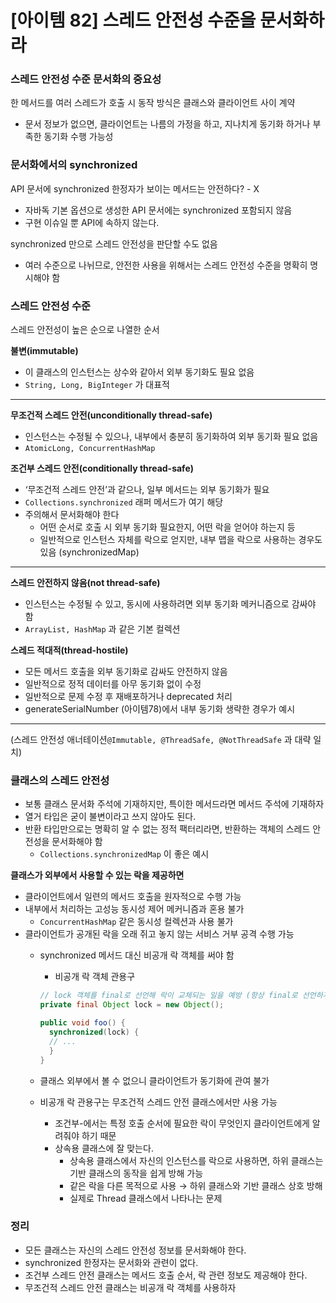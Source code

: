 # [아이템 82] 스레드 안전성 수준을 문서화하라

### 스레드 안전성 수준 문서화의 중요성

한 메서드를 여러 스레드가 호출 시 동작 방식은 클래스와 클라이언트 사이 계약

- 문서 정보가 없으면, 클라이언트는 나름의 가정을 하고, 지나치게 동기화 하거나 부족한 동기화 수행 가능성

### 문서화에서의 synchronized

API 문서에 synchronized 한정자가 보이는 메서드는 안전하다? - X

- 자바독 기본 옵션으로 생성한 API 문서에는 synchronized 포함되지 않음
- 구현 이슈일 뿐 API에 속하지 않는다.

synchronized 만으로 스레드 안전성을 판단할 수도 없음

- 여러 수준으로 나뉘므로, 안전한 사용을 위해서는 스레드 안전성 수준을 명확히 명시해야 함

### **스레드 안전성 수준**

스레드 안전성이 높은 순으로 나열한 순서

**불변(immutable)**

- 이 클래스의 인스턴스는 상수와 같아서 외부 동기화도 필요 없음
- `String, Long, BigInteger` 가 대표적

---

**무조건적 스레드 안전(unconditionally thread-safe)**

- 인스턴스는 수정될 수 있으나, 내부에서 충분히 동기화하여 외부 동기화 필요 없음
- `AtomicLong, ConcurrentHashMap`

**조건부 스레드 안전(conditionally thread-safe)**

- ‘무조건적 스레드 안전’과 같으나, 일부 메서드는 외부 동기화가 필요
- `Collections.synchronized` 래퍼 메서드가 여기 해당
- 주의해서 문서화해야 한다
    - 어떤 순서로 호출 시 외부 동기화 필요한지, 어떤 락을 얻어야 하는지 등
    - 일반적으로 인스턴스 자체를 락으로 얻지만, 내부 맵을 락으로 사용하는 경우도 있음 (synchronizedMap)

---

**스레드 안전하지 않음(not thread-safe)**

- 인스턴스는 수정될 수 있고, 동시에 사용하려면 외부 동기화 메커니즘으로 감싸야 함
- `ArrayList, HashMap` 과 같은 기본 컬렉션

**스레드 적대적(thread-hostile)**

- 모든 메서드 호출을 외부 동기화로 감싸도 안전하지 않음
- 일반적으로 정적 데이터를 아무 동기화 없이 수정
- 일반적으로 문제 수정 후 재배포하거나 deprecated 처리
- generateSerialNumber (아이템78)에서 내부 동기화 생략한 경우가 예시

---

(스레드 안전성 애너테이션`@Immutable, @ThreadSafe, @NotThreadSafe` 과 대략 일치)

### **클래스의 스레드 안전성**

- 보통 클래스 문서화 주석에 기재하지만, 특이한 메서드라면 메서드 주석에 기재하자
- 열거 타입은 굳이 불변이라고 쓰지 않아도 된다.
- 반환 타입만으로는 명확히 알 수 없는 정적 팩터리라면, 반환하는 객체의 스레드 안전성을 문서화해야 함
    - `Collections.synchronizedMap` 이 좋은 예시

**클래스가 외부에서 사용할 수 있는 락을 제공하면**

- 클라이언트에서 일련의 메서드 호출을 원자적으로 수행 가능
- 내부에서 처리하는 고성능 동시성 제어 메커니즘과 혼용 불가
    - `ConcurrentHashMap` 같은 동시성 컬렉션과 사용 불가
- 클라이언트가 공개된 락을 오래 쥐고 놓지 않는 서비스 거부 공격 수행 가능
    - synchronized 메서드 대신 비공개 락 객체를 써야 함
        - 비공개 락 객체 관용구
        
        ```java
        // lock 객체를 final로 선언해 락이 교체되는 일을 예방 (항상 final로 선언하자)
        private final Object lock = new Object();
        
        public void foo() {
          synchronized(lock) {
          // ...
          }
        }
        ```
        
    - 클래스 외부에서 볼 수 없으니 클라이언트가 동기화에 관여 불가
    - 비공개 락 관용구는 무조건적 스레드 안전 클래스에서만 사용 가능
        - 조건부-에서는 특정 호출 순서에 필요한 락이 무엇인지 클라이언트에게 알려줘야 하기 때문
        - 상속용 클래스에 잘 맞는다.
            - 상속용 클래스에서 자신의 인스턴스를 락으로 사용하면, 하위 클래스는 기반 클래스의 동작을 쉽게 방해 가능
            - 같은 락을 다른 목적으로 사용 → 하위 클래스와 기반 클래스 상호 방해
            - 실제로 Thread 클래스에서 나타나는 문제

### 정리

- 모든 클래스는 자신의 스레드 안전성 정보를 문서화해야 한다.
- synchronized 한정자는 문서화와 관련이 없다.
- 조건부 스레드 안전 클래스는 메서드 호출 순서, 락 관련 정보도 제공해야 한다.
- 무조건적 스레드 안전 클래스는 비공개 락 객체를 사용하자